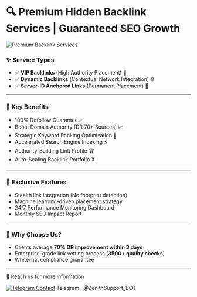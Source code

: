 # 🔍 Premium Hidden Backlink Services | Guaranteed SEO Growth

![Premium Backlink Services](https://github.com/user-attachments/assets/6f097271-bae2-440f-8fdd-64c0a597f4df)

### ✨ Service Types
- ✅ **VIP Backlinks** (High Authority Placement) 👑
- ✅ **Dynamic Backlinks** (Contextual Network Integration) 🌐
- ✅ **Server-ID Anchored Links** (Permanent Placement) 🔐

---

### 🚀 Key Benefits
- 100% Dofollow Guarantee ✅
- Boost Domain Authority (DR 70+ Sources) 📈
- Strategic Keyword Ranking Optimization 🎯
- Accelerated Search Engine Indexing ⚡️
- Authority-Building Link Profile 🏆
- Auto-Scaling Backlink Portfolio ⏳

---

### 💎 Exclusive Features
- Stealth link integration (No footprint detection)
- Machine learning-driven placement strategy
- 24/7 Performance Monitoring Dashboard
- Monthly SEO Impact Report

---

### 🔐 Why Choose Us?
- Clients average **70% DR improvement within 3 days**
- Enterprise-grade link vetting process (**3500+ quality checks**)
- White-hat compliance guarantee

---

📆 Reach us for more information

[![Telegram Contact](https://img.shields.io/badge/Telegram-Contact-blue?style=for-the-badge)](https://t.me/ZenithSupport_BOT)
Telegram : @ZenithSupport_BOT
